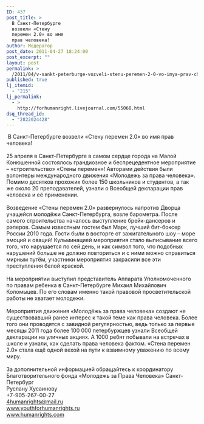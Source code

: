 ```yaml
---
ID: 437
post_title: >
  В Санкт-Петербурге
  возвели «Стену
  перемен 2.0» во имя
  прав человека!
author: Модератор
post_date: 2011-04-27 18:24:00
post_excerpt: ""
layout: post
permalink: >
  /2011/04/v-sankt-peterburge-vozveli-stenu-peremen-2-0-vo-imya-prav-cheloveka.html
published: true
lj_itemid:
  - "215"
lj_permalink:
  - >
    http://forhumanright.livejournal.com/55068.html
dsq_thread_id:
  - "2822024428"
---
```

&nbsp;В Санкт-Петербурге возвели &laquo;Стену перемен 2.0&raquo; во имя прав человека! <br /><br />25 апреля в Санкт-Петербурге в самом сердце города на Малой Конюшенной состоялось грандиозное и беспрецедентное мероприятие &ndash; &laquo;строительство&raquo; &laquo;Стены перемен&raquo;! Авторами действия были волонтеры международного движения &laquo;Молодежь за права человека&raquo;. Помимо десятков прохожих более 150 школьников и студентов, а так же около 20 преподавателей, узнали о Всеобщей декларации прав человека и её применении.<br /><br />Возведение &laquo;Стены перемен 2.0&raquo; развернулось напротив Дворца учащейся молодёжи Санкт-Петербурга, возле барометра. После самого строительства началось выступление брейк-дансеров и рэперов. Самым известным гостем был Марк, лучший бит-боксер России 2010 года. Гости были в восторге от зажигательного шоу &ndash; море эмоций и оваций! Кульминацией мероприятия стало выписывание всего того, что нарушается по сей день, и как символ того, что подобных нарушений больше не должно повториться и с ними можно справиться мирным путём, участники мероприятия закрасили все эти преступления белой краской.<br /> <br />На мероприятии выступил представитель Аппарата Уполномоченного по правам ребенка в Санкт-Петербурге Михаил Михайлович Коломыцев. По его словам именно такой правовой просветительской работы не хватает молодежи.<br /><br />Мероприятия движения &laquo;Молодёжь за права человека&raquo; создают не существовавший ранее интерес к такой теме как права человека. Более того они проводятся с завидной регулярностью, ведь только за первые месяцы 2011 года более 100 000 петербуржцев узнали Всеобщей декларации на уличных акциях. А 1000 ребят побывали на встречах в школе и узнали, как сделать права человека фактом. &laquo;Стена перемен 2.0&raquo; стала ещё одной вехой на пути к взаимному уважению по всему миру.<br /><br />За дополнительной информацией обращайтесь к координатору<br />Благотворительного фонда &laquo;Молодежь за Права Человека&raquo; Санкт-Петербург<br />Руслану Хусаинову<br />+7-905-267-00-27<br />4humanrights@mail.ru<br />www.youthforhumanrights.ru<br />www.humanrights.com<img alt="" src="http://cs10747.vkontakte.ru/u35202262/131989484/z_2f648b9f.jpg" />